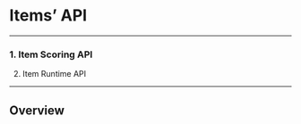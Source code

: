 <!--
parent: 'Documentation for core components'
created_at: '2011-02-11 12:21:47'
updated_at: '2013-03-13 13:06:45'
authors:
    - 'Jérôme Bogaerts'
tags:
    - 'Documentation for core components'
-->

Items’ API
==========

------------------------------------------------------------------------

### 1. Item Scoring API<br/>

2. Item Runtime API

------------------------------------------------------------------------

Overview
--------

